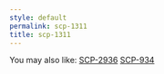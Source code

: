 ```yaml
---
style: default
permalink: scp-1311
title: scp-1311
---
```

You may also like:
[SCP-2936](http://scp-wiki.net/scp-2936)
[SCP-934](http://scp-wiki.net/scp-934)